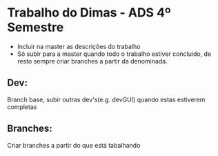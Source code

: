 # Trabalho do Dimas - ADS 4º Semestre

* Incluir na master as descrições do trabalho
* Só subir para a master quando todo o trabalho estiver concluido, de resto sempre criar branches a partir da denominada.

## Dev:
Branch base, subir outras dev's(e.g. devGUI) quando estas estiverem completas

## Branches:
Criar branches a partir do que está tabalhando
